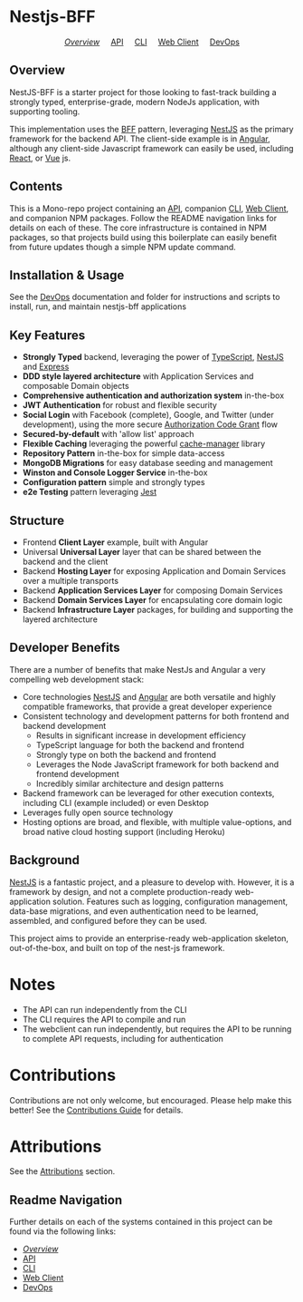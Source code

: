 # Nestjs-BFF

<p align="center">
  <i><a href="README.md">Overview</a></i>
  &nbsp;&nbsp;&nbsp;
	<a href="api/README.md">API</a>
  &nbsp;&nbsp;&nbsp;
	<a href="cli/README.md">CLI</a>
  &nbsp;&nbsp;&nbsp;
	<a href="webclient/README.md">Web Client</a>
  &nbsp;&nbsp;&nbsp;
	<a href="devops/README.md">DevOps</a>
</p>

## Overview

NestJS-BFF is a starter project for those looking to fast-track building a strongly typed, enterprise-grade, modern NodeJs application, with supporting tooling.

This implementation uses the [BFF](https://samnewman.io/patterns/architectural/bff/) pattern, leveraging [NestJS](https://nestjs.com/) as the primary framework for the backend API. The client-side example is in [Angular](https://angular.io/), although any client-side Javascript framework can easily be used, including [React](https://reactjs.org/), or [Vue](https://vuejs.org/) js.

## Contents

This is a Mono-repo project containing an [API](api/README.md), companion [CLI](cli/README.md), [Web Client](webclient/README.md), and companion NPM packages. Follow the README navigation links for details on each of these. The core infrastructure is contained in NPM packages, so that projects build using this boilerplate can easily benefit from future updates though a simple NPM update command.

## Installation & Usage

See the [DevOps](devops/README.md) documentation and folder for instructions and scripts to install, run, and maintain nestjs-bff applications

## Key Features

- **Strongly Typed** backend, leveraging the power of [TypeScript](https://www.typescriptlang.org/), [NestJS](https://nestjs.com/) and [Express](https://expressjs.com/)
- **DDD style layered architecture** with Application Services and composable Domain objects
- **Comprehensive authentication and authorization system** in-the-box
- **JWT Authentication** for robust and flexible security
- **Social Login** with Facebook (complete), Google, and Twitter (under development), using the more secure [Authorization Code Grant](https://www.oauth.com/oauth2-servers/server-side-apps/authorization-code/) flow
- **Secured-by-default** with 'allow list' approach
- **Flexible Caching** leveraging the powerful [cache-manager](https://www.npmjs.com/package/cache-manager) library
- **Repository Pattern** in-the-box for simple data-access
- **MongoDB Migrations** for easy database seeding and management
- **Winston and Console Logger Service** in-the-box
- **Configuration pattern** simple and strongly types
- **e2e Testing** pattern leveraging [Jest](https://jestjs.io/)

## Structure

- Frontend **Client Layer** example, built with Angular
- Universal **Universal Layer** layer that can be shared between the backend and the client
- Backend **Hosting Layer** for exposing Application and Domain Services over a multiple transports
- Backend **Application Services Layer** for composing Domain Services
- Backend **Domain Services Layer** for encapsulating core domain logic
- Backend **Infrastructure Layer** packages, for building and supporting the layered architecture

## Developer Benefits

There are a number of benefits that make NestJs and Angular a very compelling web development stack:

- Core technologies [NestJS](https://nestjs.com/) and [Angular](https://angular.io/) are both versatile and highly compatible frameworks, that provide a great developer experience
- Consistent technology and development patterns for both frontend and backend development
  - Results in significant increase in development efficiency
  - TypeScript language for both the backend and frontend
  - Strongly type on both the backend and frontend
  - Leverages the Node JavaScript framework for both backend and frontend development
  - Incredibly similar architecture and design patterns
- Backend framework can be leveraged for other execution contexts, including CLI (example included) or even Desktop
- Leverages fully open source technology
- Hosting options are broad, and flexible, with multiple value-options, and broad native cloud hosting support (including Heroku)

## Background

[NestJS](https://nestjs.com/) is a fantastic project, and a pleasure to develop with. However, it is a framework by design, and not a complete production-ready web-application solution. Features such as logging, configuration management, data-base migrations, and even authentication need to be learned, assembled, and configured before they can be used.

This project aims to provide an enterprise-ready web-application skeleton, out-of-the-box, and built on top of the nest-js framework.

# Notes

- The API can run independently from the CLI
- The CLI requires the API to compile and run
- The webclient can run independently, but requires the API to be running to complete API requests, including for authentication

# Contributions

Contributions are not only welcome, but encouraged. Please help make this better! See the [Contributions Guide](CONTRIBUTIONS.md) for details.

# Attributions

See the [Attributions](attributions/ATTRIBUTIONS.md) section.

## Readme Navigation

Further details on each of the systems contained in this project can be found via the following links:

- _[Overview](README.md)_
- [API](api/README.md)
- [CLI](cli/README.md)
- [Web Client](webclient/README.md)
- [DevOps](devops/README.md)
